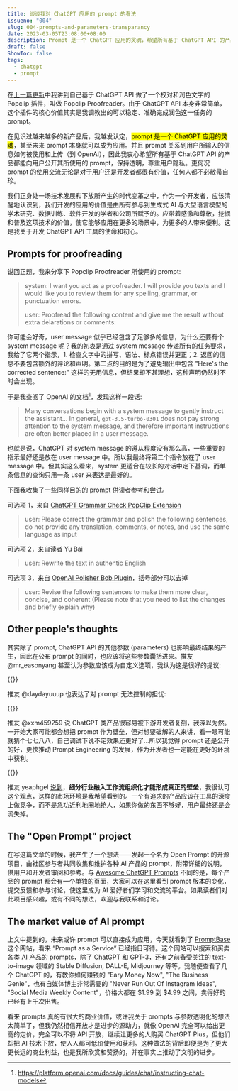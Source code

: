 ```yaml
---
title: 谈谈我对 ChatGPT 应用的 prompt 的看法
issueno: "004"
slug: 004-prompts-and-parameters-transparancy
date: 2023-03-05T23:08:00+08:00
description: Prompt 是一个 ChatGPT 应用的灵魂，希望所有基于 ChatGPT API 的产品都能向用户公开其 prompt，保持透明，尊重用户隐私。或许我们可以发起一个由社区共同维护的 Open Prompt 开源项目？
draft: false
ShowToc: false
tags:
  - chatgpt
  - prompt
---
```


在[上一篇更新](/makers-daily/003-chatgpt-proofreader-extension-popclip/)中我讲到自己基于 ChatGPT API 做了一个校对和润色文字的 Popclip 插件，叫做 Popclip Proofreader。由于 ChatGPT API 本身非常简单，这个插件的核心价值其实是我调教出的可以稳定、准确完成润色这一任务的 prompt。

在见识过越来越多的新产品后，我越发认定，<mark>prompt 是一个 ChatGPT 应用的灵魂</mark>，甚至未来 prompt 本身就可以成为应用。并且 prompt 关系到用户所输入的信息如何被使用和上传（到 OpenAI），因此我衷心希望所有基于 ChatGPT API 的产品都能向用户公开其所使用的 prompt，保持透明，尊重用户隐私。更何况 prompt 的使用交流无论是对于用户还是开发者都很有价值，任何人都不必敝帚自珍。

我们正身处一场技术发展和下放所产生的时代变革之中，作为一个开发者，应该清醒地认识到，我们开发的应用的价值是由所有参与到生成式 AI 与大型语言模型的学术研究、数据训练、软件开发的学者和公司所赋予的。应带着感激和尊敬，挖掘和普及这项技术的价值，使它能够应用在更多的场景中，为更多的人带来便利。这是我关于开发 ChatGPT API 工具的使命和初心。

## Prompts for proofreading

说回正题，我来分享下 Popclip Proofreader 所使用的 prompt:
> system: I want you act as a proofreader. I will provide you texts and I would like you to review them for any spelling, grammar, or punctuation errors.
>
> user: Proofread the following content and give me the result without extra delarations or comments:

你可能会好奇，user message 似乎已经包含了足够多的信息，为什么还要有个 system message 呢？我的初衷是通过 system message 传递所有的任务要求，我给了它两个指示，1. 检查文字中的拼写、语法、标点错误并更正；2. 返回的信息不要包含额外的评论和声明。第二点的目的是为了避免输出中包含 "Here's the corrected sentence:" 这样的无用信息，但结果却不甚理想，这种声明仍然时不时会出现。

于是我查阅了 OpenAI 的文档[^1]，发现这样一段话:
> Many conversations begin with a system message to gently instruct the assistant…
> In general, `gpt-3.5-turbo-0301` does not pay strong attention to the system message, and therefore important instructions are often better placed in a user message.

也就是说，ChatGPT 对 system message 的遵从程度没有那么高，一些重要的指示最好还是放在 user message 中。所以我最终将第二个指令放在了 user message 中。但其实这么看来，system 更适合在较长的对话中定下基调，而单条信息的查询只用一条 user 来表达是最好的。

下面我收集了一些同样目的的 prompt 供读者参考和尝试。

可选项 1，来自 [ChatGPT Grammar Check PopClip Extension](https://github.com/hirakujira/ChatGPT-Grammar-Check-PopClip-Extension)
> user: Please correct the grammar and polish the following sentences, do not provide any translation, comments, or notes, and use the same language as input

可选项 2，来自读者 Yu Bai
> user: Rewrite the text in authentic English

可选项 3，来自 [OpenAI Polisher Bob Plugin](https://github.com/yetone/bob-plugin-openai-polisher)，括号部分可以去掉
> user: Revise the following sentences to make them more clear, concise, and coherent (Please note that you need to list the changes and briefly explain why)

## Other people's thoughts

其实除了 prompt, ChatGPT API 的其他参数 (parameters) 也影响最终结果的产生，因此在公布 prompt 的同时，也应该将这些参数囊括进来。推友 @mr_easonyang 甚至认为参数应该成为自定义选项，我认为这是很好的提议:

{{<social-quote-tweet id="1632090033875472384" user="mr_easonyang" />}}

推友 @daydayuuup 也表达了对 prompt 无法控制的担忧:

{{<social-quote-tweet id="1632230590362816513" user="daydayuuup" />}}

推友 @xxm459259 说 ChatGPT 类产品很容易被下游开发者复刻，我深以为然。一开始大家可能都会想把 prompt 作为壁垒，但对想要破解的人来讲，看一眼可能就猜个七七八八，自己调试下说不定效果还更好了…所以我觉得 prompt 还是公开的好，更快推动 Prompt Engineering 的发展，作为开发者也一定能在更好的环境中获利。 

{{<social-quote-tweet id="1632381501970194433" user="xxm459259" />}}

推友 yeaphgel [说到](https://twitter.com/yeaphgel/status/1632410458799095809)，**细分行业融入工作流组织化才能形成真正的壁垒**，我很认可这个观点，这样的市场环境是我希望看到的。一个有追求的产品应该在工具的深度上做竞争，而不是急功近利地圈地抢人，如果你做的东西不够好，用户最终还是会流失掉。

## The "Open Prompt" project

在写这篇文章的时候，我产生了一个想法——发起一个名为 Open Prompt 的开源项目，由社区参与者共同收集和维护各种 AI 产品的 prompt，附带详细的说明，供用户和开发者审阅和参考。与 [Awesome ChatGPT Prompts](https://github.com/f/awesome-chatgpt-prompts) 不同的是，每个产品的 prompt 都会有一个单独的页面，大家可以在这里看到 prompt 版本的变化，提交反馈和参与讨论，使这里成为 AI 爱好者们学习和交流的平台。如果读者们对此项目感兴趣，或有不同的想法，欢迎与我联系和讨论。

## The market value of AI prompt

上文中提到的，未来或许 prompt 可以直接成为应用，今天就看到了 [PromptBase](https://promptbase.com/) 这个网站，看来 “Prompt as a Service“ 已经指日可待。这个网站可以搜索和买卖各类 AI 产品的 prompts，除了 ChatGPT 和 GPT-3，还有之前备受关注的 text-to-image 领域的 Stable Diffusion, DALL-E, Midjourney 等等。我随便查看了几个 ChatGPT 的，有教你如何赚钱的 "Eary Money Now", "The Business Genie"，也有自媒体博主非常需要的 "Never Run Out Of Instagram Ideas", "Social Media Weekly Content"，价格大都在 $1.99 到 $4.99 之间，卖得好的已经有上千次出售。

看来 prompts 真的有很大的商业价值，或许我关于 prompts 与参数透明化的想法太简单了，但我仍然相信开放才是进步的源动力，就像 OpenAI 完全可以给出更高的定价，完全可以不将 API 开放，继续让更多的人购买 ChatGPT Plus，但他们却把 AI 技术下放，使人人都可低价使用和获利。这种做法的背后即便是为了更大更长远的商业利益，也是我所欣赏和赞扬的，并在事实上推动了文明的进步。

[^1]: https://platform.openai.com/docs/guides/chat/instructing-chat-models